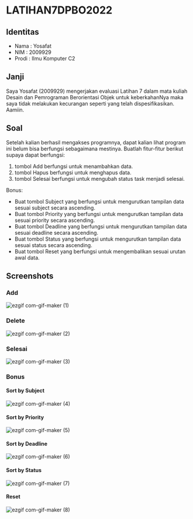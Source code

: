 # LATIHAN7DPBO2022
## Identitas
- Nama : Yosafat
- NIM  : 2009929
- Prodi : Ilmu Komputer C2

## Janji
Saya Yosafat (2009929) mengerjakan evaluasi Latihan 7 dalam mata kuliah Desain dan Pemrograman Berorientasi Objek untuk keberkahanNya maka saya tidak melakukan kecurangan seperti yang telah dispesifikasikan. Aamiin.

## Soal

Setelah kalian berhasil mengakses programnya, dapat kalian lihat program ini belum bisa berfungsi sebagaimana mestinya. Buatlah fitur-fitur berikut supaya dapat berfungsi:
1. tombol Add berfungsi untuk menambahkan data.
2. tombol Hapus berfungsi untuk menghapus data.
3. tombol Selesai berfungsi untuk mengubah status task menjadi selesai.

Bonus:
- Buat tombol Subject yang berfungsi untuk mengurutkan tampilan data sesuai subject secara ascending.
- Buat tombol Priority yang berfungsi untuk mengurutkan tampilan data sesuai priority secara ascending.
- Buat tombol Deadline yang berfungsi untuk mengurutkan tampilan data sesuai deadline secara ascending.
- Buat tombol Status yang berfungsi untuk mengurutkan tampilan data sesuai status secara ascending.
- Buat tombol Reset yang berfungsi untuk mengembalikan sesuai urutan awal data.


## Screenshots
### Add
![ezgif com-gif-maker (1)](https://user-images.githubusercontent.com/77567907/161420032-92568b4e-8639-42b9-8196-f044bbd008d3.gif)

### Delete
![ezgif com-gif-maker (2)](https://user-images.githubusercontent.com/77567907/161420276-79d7349e-3096-4849-891f-3d994cccd2f7.gif)

### Selesai
![ezgif com-gif-maker (3)](https://user-images.githubusercontent.com/77567907/161420358-a574f9b4-2f1e-4546-8dab-fdb117c38bab.gif)


### Bonus

#### Sort by Subject
![ezgif com-gif-maker (4)](https://user-images.githubusercontent.com/77567907/161420449-d9610d08-1b27-47fa-8ee9-9da7e7e2248e.gif)

#### Sort by Priority
![ezgif com-gif-maker (5)](https://user-images.githubusercontent.com/77567907/161420508-e3f4fad8-d5e1-49b9-941f-d1ac44b6ffcf.gif)

#### Sort by Deadline 
![ezgif com-gif-maker (6)](https://user-images.githubusercontent.com/77567907/161420583-f6e2088f-8e8d-4076-9fc1-3b99baaef9d0.gif)

#### Sort by Status
![ezgif com-gif-maker (7)](https://user-images.githubusercontent.com/77567907/161420631-7b8bc220-f845-471e-ba6e-5cfdcdba6391.gif)

#### Reset
![ezgif com-gif-maker (8)](https://user-images.githubusercontent.com/77567907/161420677-37d87a11-a99b-41f7-a3af-1919ac8c5efa.gif)
